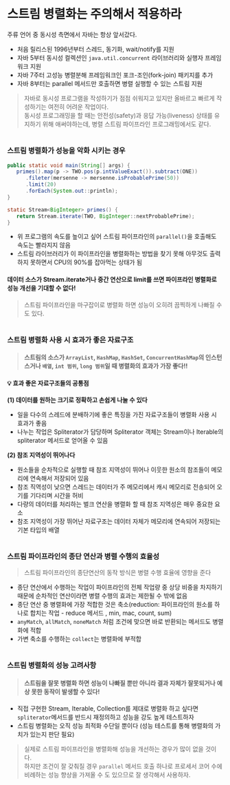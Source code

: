 # 스트림 병렬화는 주의해서 적용하라
주류 언어 중 동시성 측면에서 자바는 항상 앞서갔다.
- 처음 릴리스된 1996년부터 스레드, 동기화, wait/notify를 지원
- 자바 5부터 동시성 컬렉션인 `java.util.concurrent` 라이브러리와 실행자 프레임워크 지원
- 자바 7주터 고성능 병렬분해 프레임워크인 포크-조인(fork-join) 패키지를 추가
- 자바 8부터는 parallel 메서드만 호출하면 병렬 실행할 수 있는 스트림 지원

> 자바로 동시성 프로그램을 작성하기가 점점 쉬워지고 있지만 올바르고 빠르게 작성하기는 여전히 어려운 작업이다.  
> 동시성 프로그래밍을 할 때는 안전성(safety)과 응답 가능(liveness) 상태를 유지하기 위해 애써야하는데, 병렬 스트림 파이프라인 프로그래밍에서도 같다.

#
### 스트림 병렬화가 성능을 악화 시키는 경우

```java
public static void main(String[] args) {
   primes().map(p -> TWO.pos(p.intValueExact()).subtract(ONE))
      .fileter(mersenne -> mersenne.isProbablePrime(50))
      .limit(20)
      .forEach(System.out::println);
}

static Stream<BigInteger> primes() {
   return Stream.iterate(TWO, BigInteger::nextProbablePrime);
}
```
- 위 프로그램의 속도를 높이고 싶어 스트림 파이프라인의 `parallel()`을 호출해도 속도는 빨라지지 않음
- 스트림 라이브러리가 이 파이프라인을 병렬화하는 방법을 찾기 못해 아무것도 출력하지 못하면서 CPU의 90%를 잡아먹는 상태가 됨

#### 데이터 소스가 Stream.iterate거나 중간 연산으로 limit를 쓰면 파이프라인 병렬화로 성능 개선을 기대할 수 없다!
> 스트림 파이프라인을 마구잡이로 병렬화 하면 성능이 오히려 끔찍하게 나빠질 수도 있다.

#
### 스트림 병렬화 사용 시 효과가 좋은 자료구조

> #### 스트림의 소스가 `ArrayList`, `HashMap`, `HashSet`, `ConcurrentHashMap`의 인스턴스거나 `배열`, `int 범위`, `long 범위`일 때 병렬화의 효과가 가장 좋다!!

#### 💡 효과 좋은 자료구조들의 공통점
__(1) 데이터를 원하는 크기로 정확하고 손쉽게 나눌 수 있다__ 
- 일을 다수의 스레드에 분배하기에 좋은 특징을 가진 자료구조들이 병렬화 사용 시 효과가 좋음
- 나누는 작업은 Spliterator가 담당하며 Spliterator 객체는 Stream이나 Iterable의 spliterator 메서드로 얻어올 수 있음

__(2) 참조 지역성이 뛰어나다__
- 원소들을 순차적으로 실행할 때 참조 지역성이 뛰어나 이웃한 원소의 참조들이 메모리에 연속해서 저장되어 있음
- 참조 직역성이 낮으면 스레드는 데이터가 주 메모리에서 캐시 메모리로 전송되어 오기를 기다리며 시간을 허비
- 다량의 데이터를 처리하는 벌크 연산을 병렬화 할 때 참조 지역성은 매우 중요한 요소
- 참조 지역성이 가장 뛰어난 자료구조는 데이터 자체가 메모리에 연속되어 저장되는 기본 타입의 배열

#
### 스트림 파이프라인의 종단 연산과 병렬 수행의 효율성
> 스트림 파이프라인의 종단연산의 동작 방식은 병렬 수행 효율에 영향을 준다
- 종단 연산에서 수행하는 작업이 파이프라인의 전체 작업량 중 상당 비중을 차지하기 때문에 순차적인 연산이라면 병렬 수행의 효과는 제한될 수 밖에 없음
- 종단 연산 중 병렬화에 가장 적합한 것은 축소(reduction: 파이프라인의 원소를 하나로 합치는 작업 - reduce 메서드 , min, mac, count, sum)
- `anyMatch`, `allMatch`, `noneMatch` 처럼 조건에 맞으면 바로 반환되는 메서드도 병렬화에 적합
- 가변 축소를 수행하는 `collect`는 병렬화에 부적합

#
### 스트림 병렬화의 성능 고려사항
> #### 스트림을 잘못 병렬화 하면 성능이 나빠질 뿐만 아니라 결과 자체가 잘못되거나 예상 못한 동작이 발생할 수 있다!
- 직접 구현한 Stream, Iterable, Collection를 제대로 병렬화 하고 싶다면 `spliterator`메서드를 반드시 재정의하고 성능을 강도 높게 테스트하자
- 스트림 병렬화는 오직 성능 최적화 수단일 뿐이다 (성능 테스트를 통해 병렬화의 가치가 있는지 판단 필요)

> 실제로 스트림 파이프라인을 병렬화해 성능을 개선하는 경우가 많이 없을 것이다.  
> 하지만 조건이 잘 갖춰질 경우 `parallel` 메서드 호출 하나로 프로세서 코어 수에 비례하는 성능 향상을 가져올 수 도 있으므로 잘 생각해서 사용하자.
 
 
